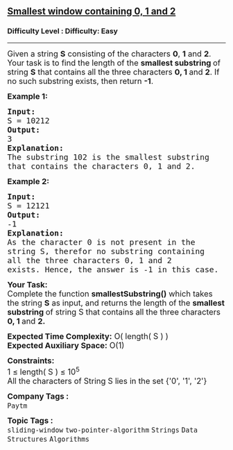 <h2><a href="https://www.geeksforgeeks.org/problems/smallest-window-containing-0-1-and-2--170637/1?page=1&category=sliding-window&difficulty=Easy&sortBy=submissions">Smallest window containing 0, 1 and 2</a></h2><h3>Difficulty Level : Difficulty: Easy</h3><hr><div class="problems_problem_content__Xm_eO"><p><span style="font-size: 18px;">Given a string <strong>S</strong> consisting of the characters <strong>0</strong>, <strong>1</strong> and <strong>2</strong>. Your task is to find the length of the <strong>smallest substring </strong>of string <strong>S</strong> that contains all the three characters <strong>0, 1 </strong>and <strong>2</strong>. If no such substring exists, then return <strong>-1</strong>.</span></p>
<p><span style="font-size: 18px;"><strong>Example 1:</strong></span></p>
<pre><span style="font-size: 18px;"><strong>Input:</strong>
S = 10212
<strong>Output:</strong>
3
<strong>Explanation:</strong>
The substring 102 is the smallest substring
that contains the characters 0, 1 and 2.
</span></pre>
<p><span style="font-size: 18px;"><strong>Example 2:</strong></span></p>
<pre><span style="font-size: 18px;"><strong>Input: </strong>
S = 12121
<strong>Output:</strong>
-1
<strong>Explanation: </strong>
As the character 0 is not present in the
string S, therefor no substring containing
all the three characters 0, 1 and 2
exists. Hence, the answer is -1 in this case.</span></pre>
<p><span style="font-size: 18px;"><strong>Your Task:</strong><br>Complete the function <strong>smallestSubstring()</strong> which takes the string <strong>S</strong> as input, and returns the length of the <strong>smallest substring </strong>of string S that contains all the three characters <strong>0, 1 </strong>and <strong>2.</strong></span></p>
<p><span style="font-size: 18px;"><strong>Expected Time Complexity:</strong> O( length( S ) )<br><strong>Expected Auxiliary Space:</strong>&nbsp;O(1)</span></p>
<p><span style="font-size: 18px;"><strong>Constraints:</strong><br>1 ≤ length( S )&nbsp;≤ 10<sup>5</sup><br>All the characters of String S lies in the set {'0', '1', '2'}</span></p></div><p><span style=font-size:18px><strong>Company Tags : </strong><br><code>Paytm</code>&nbsp;<br><p><span style=font-size:18px><strong>Topic Tags : </strong><br><code>sliding-window</code>&nbsp;<code>two-pointer-algorithm</code>&nbsp;<code>Strings</code>&nbsp;<code>Data Structures</code>&nbsp;<code>Algorithms</code>&nbsp;